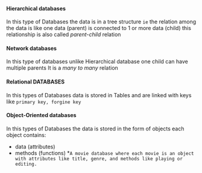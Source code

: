 ####  Hierarchical databases​
  In this type of Databases the  data is in a tree structure `ie` the relation among the data is like one data (parent)  is connected to 1 or more data (child) this relationship is also called *parent-child* relation  

#### Network databases​
In this type of databases unlike Hierarchical database one child can have multiple parents It is a *many to many* relation

#### Relational DATABASES 
In this types of Databases data is stored in Tables and are linked with keys like `primary key, forgine key`

#### Object-Oriented databases
In this types of Databases the data is stored  in the form of objects 
each object contains:
- data (attributes)
- methods (functions)
*`A movie database where each movie is an object with attributes like title, genre, and methods like playing or editing.`
